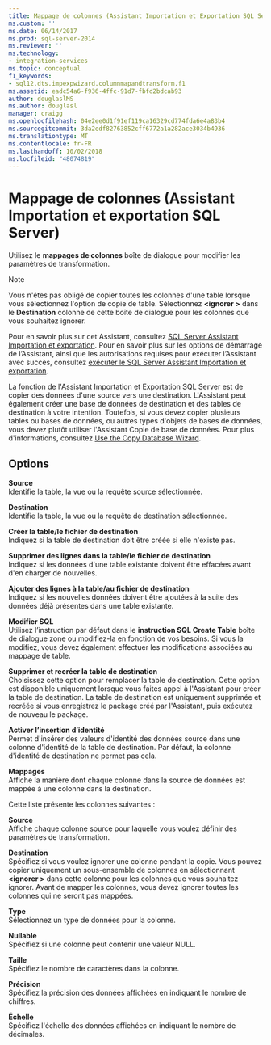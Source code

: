 ```yaml
---
title: Mappage de colonnes (Assistant Importation et Exportation SQL Server) | Microsoft Docs
ms.custom: ''
ms.date: 06/14/2017
ms.prod: sql-server-2014
ms.reviewer: ''
ms.technology:
- integration-services
ms.topic: conceptual
f1_keywords:
- sql12.dts.impexpwizard.columnmapandtransform.f1
ms.assetid: eadc54a6-f936-4ffc-91d7-fbfd2bdcab93
author: douglaslMS
ms.author: douglasl
manager: craigg
ms.openlocfilehash: 04e2ee0d1f91ef119ca16329cd774fda6e4a83b4
ms.sourcegitcommit: 3da2edf82763852cff6772a1a282ace3034b4936
ms.translationtype: MT
ms.contentlocale: fr-FR
ms.lasthandoff: 10/02/2018
ms.locfileid: "48074819"
---
```

# <a name="column-mappings-sql-server-import-and-export-wizard"></a>Mappage de colonnes (Assistant Importation et exportation SQL Server)
  Utilisez le **mappages de colonnes** boîte de dialogue pour modifier les paramètres de transformation.  
  
> [!NOTE]  
>  Vous n'êtes pas obligé de copier toutes les colonnes d'une table lorsque vous sélectionnez l'option de copie de table. Sélectionnez  **\<ignorer >** dans le **Destination** colonne de cette boîte de dialogue pour les colonnes que vous souhaitez ignorer.  
  
 Pour en savoir plus sur cet Assistant, consultez [SQL Server Assistant Importation et exportation](import-and-export-data-with-the-sql-server-import-and-export-wizard.md). Pour en savoir plus sur les options de démarrage de l’Assistant, ainsi que les autorisations requises pour exécuter l’Assistant avec succès, consultez [exécuter le SQL Server Assistant Importation et exportation](start-the-sql-server-import-and-export-wizard.md).  
  
 La fonction de l'Assistant Importation et Exportation SQL Server est de copier des données d'une source vers une destination. L'Assistant peut également créer une base de données de destination et des tables de destination à votre intention. Toutefois, si vous devez copier plusieurs tables ou bases de données, ou autres types d'objets de bases de données, vous devez plutôt utiliser l'Assistant Copie de base de données. Pour plus d'informations, consultez [Use the Copy Database Wizard](../../relational-databases/databases/use-the-copy-database-wizard.md).  
  
## <a name="options"></a>Options  
 **Source**  
 Identifie la table, la vue ou la requête source sélectionnée.  
  
 **Destination**  
 Identifie la table, la vue ou la requête de destination sélectionnée.  
  
 **Créer la table/le fichier de destination**  
 Indiquez si la table de destination doit être créée si elle n'existe pas.  
  
 **Supprimer des lignes dans la table/le fichier de destination**  
 Indiquez si les données d'une table existante doivent être effacées avant d'en charger de nouvelles.  
  
 **Ajouter des lignes à la table/au fichier de destination**  
 Indiquez si les nouvelles données doivent être ajoutées à la suite des données déjà présentes dans une table existante.  
  
 **Modifier SQL**  
 Utilisez l’instruction par défaut dans le **instruction SQL Create Table** boîte de dialogue zone ou modifiez-la en fonction de vos besoins. Si vous la modifiez, vous devez également effectuer les modifications associées au mappage de table.  
  
 **Supprimer et recréer la table de destination**  
 Choisissez cette option pour remplacer la table de destination. Cette option est disponible uniquement lorsque vous faites appel à l'Assistant pour créer la table de destination. La table de destination est uniquement supprimée et recréée si vous enregistrez le package créé par l'Assistant, puis exécutez de nouveau le package.  
  
 **Activer l’insertion d’identité**  
 Permet d'insérer des valeurs d'identité des données source dans une colonne d'identité de la table de destination. Par défaut, la colonne d'identité de destination ne permet pas cela.  
  
 **Mappages**  
 Affiche la manière dont chaque colonne dans la source de données est mappée à une colonne dans la destination.  
  
 Cette liste présente les colonnes suivantes :  
  
 **Source**  
 Affiche chaque colonne source pour laquelle vous voulez définir des paramètres de transformation.  
  
 **Destination**  
 Spécifiez si vous voulez ignorer une colonne pendant la copie. Vous pouvez copier uniquement un sous-ensemble de colonnes en sélectionnant  **\<ignorer >** dans cette colonne pour les colonnes que vous souhaitez ignorer. Avant de mapper les colonnes, vous devez ignorer toutes les colonnes qui ne seront pas mappées.  
  
 **Type**  
 Sélectionnez un type de données pour la colonne.  
  
 **Nullable**  
 Spécifiez si une colonne peut contenir une valeur NULL.  
  
 **Taille**  
 Spécifiez le nombre de caractères dans la colonne.  
  
 **Précision**  
 Spécifiez la précision des données affichées en indiquant le nombre de chiffres.  
  
 **Échelle**  
 Spécifiez l'échelle des données affichées en indiquant le nombre de décimales.  
  
  
